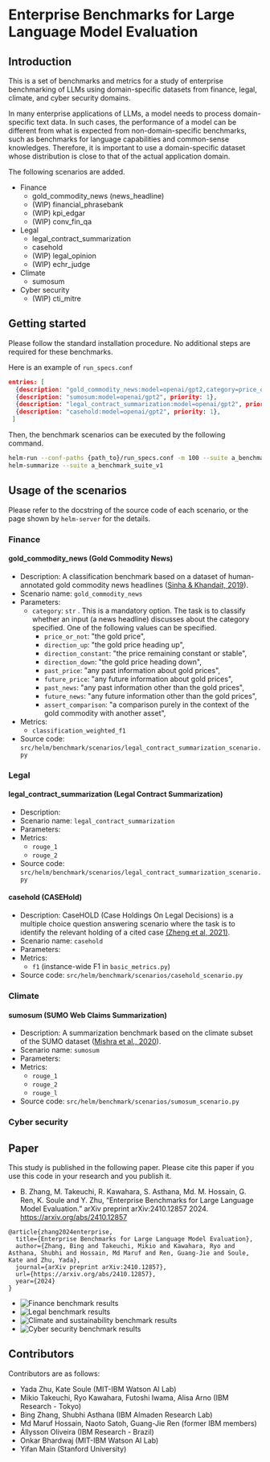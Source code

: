 <!--intro-start-->
# Enterprise Benchmarks for Large Language Model Evaluation
<!-- This is a fork from the original HELM for a study of enterprise benchmarking of LLMs using domain-specific datasets.
The original README continues after this section. -->

## Introduction
This is a set of benchmarks and metrics for a study of enterprise benchmarking of LLMs using domain-specific datasets
from finance, legal, climate, and cyber security domains.

In many enterprise applications of LLMs, a model needs to process domain-specific text data.
In such cases, the performance of a model can be different from what is expected
from non-domain-specific benchmarks, such as benchmarks for language capabilities and common-sense knowledges.
Therefore, it is important to use a domain-specific dataset whose distribution is close to that of the actual application domain.

<!-- Here, public datasets from the above four domains were curated and corresponding scenarios were implemented. -->
The following scenarios are added. 
- Finance
    - gold_commodity_news (news_headline)
    - (WIP) financial_phrasebank
    - (WIP) kpi_edgar
    - (WIP) conv_fin_qa
- Legal
    - legal_contract_summarization
    - casehold
    - (WIP) legal_opinion
    - (WIP) echr_judge
- Climate
    - sumosum
- Cyber security
    - (WIP) cti_mitre

<!-- The following metrics are added or modified.
- kpi_edgar_metrics
- classification_metrics  (weighted_f1)
- basic_metrics  (float_equiv, a bug fix for f1_score) -->

## Getting started
Please follow the standard installation procedure. No additional steps are required for these benchmarks.

Here is an example of `run_specs.conf`
```json
entries: [
  {description: "gold_commodity_news:model=openai/gpt2,category=price_or_not", priority: 1},
  {description: "sumosum:model=openai/gpt2", priority: 1},
  {description: "legal_contract_summarization:model=openai/gpt2", priority: 1},
  {description: "casehold:model=openai/gpt2", priority: 1},
 ]
```
Then, the benchmark scenarios can be executed by the following command.
```sh
helm-run --conf-paths {path_to}/run_specs.conf -m 100 --suite a_benchmark_suite_v1
helm-summarize --suite a_benchmark_suite_v1
```

## Usage of the scenarios
Please refer to the docstring of the source code of each scenario, or the page shown by `helm-server` for the details. 

### Finance

#### gold_commodity_news (Gold Commodity News)
- Description: A classification benchmark based on a dataset of human-annotated gold commodity news headlines ([Sinha & Khandait, 2019](https://arxiv.org/abs/2009.04202)).
- Scenario name: `gold_commodity_news`
- Parameters:
    - `category`: `str`  . This is a mandatory option. The task is to classify whether an input (a news headline) discusses about the category specified. One of the following values can be specified.
        - `price_or_not`: "the gold price",
        - `direction_up`: "the gold price heading up",
        - `direction_constant`: "the price remaining constant or stable",
        - `direction_down`: "the gold price heading down",
        - `past_price`: "any past information about gold prices",
        - `future_price`: "any future information about gold prices",
        - `past_news`: "any past information other than the gold prices",
        - `future_news`: "any future information other than the gold prices",
        - `assert_comparison`: "a comparison purely in the context of the gold commodity with another asset",
- Metrics:
    - `classification_weighted_f1`
- Source code: `src/helm/benchmark/scenarios/legal_contract_summarization_scenario.py`

### Legal
#### legal_contract_summarization (Legal Contract Summarization)
- Description:
- Scenario name: `legal_contract_summarization`
- Parameters:
- Metrics:
    - `rouge_1`
    - `rouge_2`
- Source code: `src/helm/benchmark/scenarios/legal_contract_summarization_scenario.py`

#### casehold (CASEHold)
- Description: CaseHOLD (Case Holdings On Legal Decisions) is a multiple choice question answering scenario where the task is to identify the relevant holding of a cited case [(Zheng et al, 2021)](https://arxiv.org/pdf/2104.08671.pdf).
- Scenario name: `casehold`
- Parameters:
- Metrics:
    - `f1` (instance-wide F1 in `basic_metrics.py`)
- Source code: `src/helm/benchmark/scenarios/casehold_scenario.py`


### Climate
#### sumosum (SUMO Web Claims Summarization)
- Description: A summarization benchmark based on the climate subset of the SUMO dataset ([Mishra et al., 2020](https://aclanthology.org/2020.wnut-1.12/)).
- Scenario name: `sumosum`
- Parameters:
- Metrics:
    - `rouge_1` 
    - `rouge_2` 
    - `rouge_l`
- Source code: `src/helm/benchmark/scenarios/sumosum_scenario.py`

### Cyber security


## Paper
This study is published in the following paper. Please cite this paper if you use this code in your research and you publish it.
- B. Zhang, M. Takeuchi, R. Kawahara, S. Asthana, Md. M. Hossain, G. Ren, K. Soule and Y. Zhu, “Enterprise Benchmarks for Large Language Model Evaluation.” arXiv preprint arXiv:2410.12857 2024. https://arxiv.org/abs/2410.12857

<!-- ```
@misc{zhang2024enterprisebenchmarkslargelanguage,
      title={Enterprise Benchmarks for Large Language Model Evaluation}, 
      author={Bing Zhang and Mikio Takeuchi and Ryo Kawahara and Shubhi Asthana and Md. Maruf Hossain and Guang-Jie Ren and Kate Soule and Yada Zhu},
      year={2024},
      eprint={2410.12857},
      archivePrefix={arXiv},
      primaryClass={cs.CL},
      url={https://arxiv.org/abs/2410.12857}, 
}
``` -->
```
@article{zhang2024enterprise,
  title={Enterprise Benchmarks for Large Language Model Evaluation},
  author={Zhang, Bing and Takeuchi, Mikio and Kawahara, Ryo and Asthana, Shubhi and Hossain, Md Maruf and Ren, Guang-Jie and Soule, Kate and Zhu, Yada},
  journal={arXiv preprint arXiv:2410.12857},
  url={https://arxiv.org/abs/2410.12857}, 
  year={2024}
}
```


- ![Finance benchmark results](helm-eb-finance-2024.png "Finance benchmark results")
- ![Legal benchmark results](helm-eb-legal-2024.png "Legal benchmark results")
- ![Climate and sustainability benchmark results](helm-eb-climate-2024.png "Climate and sustainability benchmark results")
- ![Cyber security benchmark results](helm-eb-cybersecurity-2024.png "Cyber security benchmark results")

## Contributors
Contributors are as follows:
- Yada Zhu, Kate Soule (MIT-IBM Watson AI Lab)
- Mikio Takeuchi, Ryo Kawahara, Futoshi Iwama, Alisa Arno (IBM Research - Tokyo)
- Bing Zhang, Shubhi Asthana (IBM Almaden Research Lab)
- Md Maruf Hossain, Naoto Satoh, Guang-Jie Ren (former IBM members)
- Állysson Oliveira (IBM Research - Brazil)
- Onkar Bhardwaj (MIT-IBM Watson AI Lab)
- Yifan Main (Stanford University)
